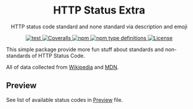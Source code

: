 <div align="center">
  <h1>
    HTTP Status Extra
  </h1>
  <p>
    HTTP status code standard and none standard via description and emoji
  </p>
  <p>
    <a href="https://github.com/aasaam/http-status-extra/actions/workflows/test.yml">
      <img alt="test" src="https://github.com/aasaam/http-status-extra/actions/workflows/test.yml/badge.svg">
    </a>
    <a href="https://coveralls.io/github/aasaam/http-status-extra">
      <img alt="Coveralls" src="https://img.shields.io/coveralls/github/aasaam/http-status-extra">
    </a>
    <a href="https://www.npmjs.com/package/@aasaam/http-status-extra">
      <img alt="npm" src="https://img.shields.io/npm/v/@aasaam/http-status-extra">
    </a>
    <a href="https://www.npmjs.com/package/@aasaam/http-status-extra">
      <img alt="npm type definitions" src="https://img.shields.io/npm/types/@aasaam/http-status-extra">
    </a>
    <a href="https://github.com/aasaam/http-status-extra/blob/master/LICENSE">
      <img alt="License" src="https://img.shields.io/github/license/aasaam/http-status-extra">
    </a>
  </p>
</div>

This simple package provide more fun stuff about standards and non-standards of HTTP Status Code.

All of data collected from [Wikipedia](https://en.wikipedia.org/wiki/List_of_HTTP_status_codes) and [MDN](https://developer.mozilla.org/en-US/docs/Web/HTTP/Status).

## Preview

See list of available status codes in [Preview](./PREVIEW.md) file.
